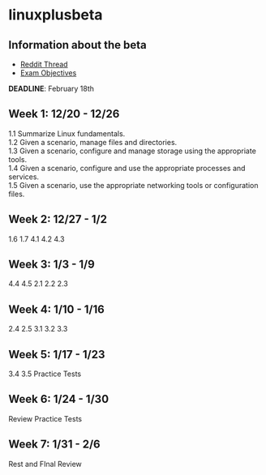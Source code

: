 # linuxplusbeta

## Information about the beta

* [Reddit Thread](https://www.reddit.com/r/CompTIA/comments/r89z7w/get_linux_certified_for_only_50/)
* [Exam Objectives](https://comptiacdn.azureedge.net/webcontent/docs/default-source/exam-objectives/comptia-linux-xk0-005-exam-objectives-(1-0).pdf?sfvrsn=27507ce2_2)

**DEADLINE**: February 18th


## **Week 1: 12/20 - 12/26**
1.1 Summarize Linux fundamentals. <br>
1.2 Given a scenario, manage files and directories. <br>
1.3 Given a scenario, configure and manage storage using the appropriate tools. <br>
1.4 Given a scenario, configure and use the appropriate processes and services. <br>
1.5 Given a scenario, use the appropriate networking tools or configuration files. <br>

## **Week 2: 12/27 - 1/2**

1.6
1.7
4.1
4.2
4.3

## **Week 3: 1/3 - 1/9**

4.4
4.5
2.1
2.2
2.3

## **Week 4: 1/10 - 1/16**

2.4
2.5
3.1
3.2
3.3

## **Week 5: 1/17 - 1/23**

3.4
3.5
Practice Tests

## **Week 6: 1/24 - 1/30**

Review
Practice Tests

## **Week 7: 1/31 - 2/6**

Rest and FInal Review
